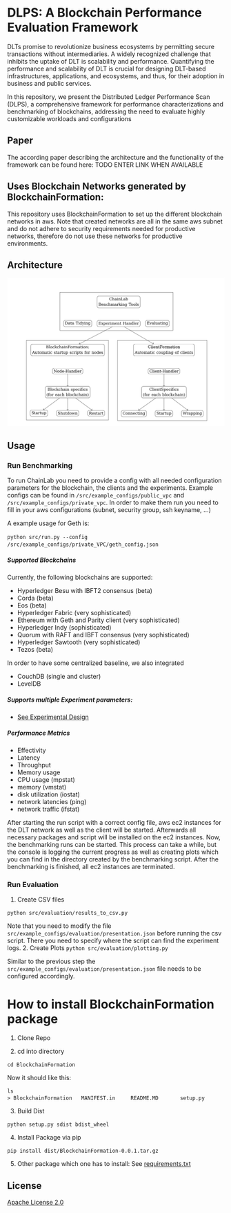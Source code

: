 # DLPS: A Blockchain Performance Evaluation Framework
DLTs promise to revolutionize business ecosystems by permitting secure transactions without intermediaries. A widely recognized challenge that inhibits the uptake of DLT is scalability and performance. Quantifying the performance and scalability of DLT is crucial for designing DLT-based infrastructures, applications, and ecosystems, and thus, for their adoption in business and public services. 

In this repository, we present the Distributed Ledger Performance Scan (DLPS), a comprehensive framework for performance characterizations and benchmarking of blockchains, addressing the need to evaluate highly customizable workloads and configurations

## Paper 
The according paper describing the architecture and the functionality of the framework can be found here:
TODO ENTER LINK WHEN AVAILABLE

## Uses Blockchain Networks generated by BlockchainFormation:
This repository uses BlockchainFormation to set up the different blockchain networks in aws. Note that created networks are all in the same aws subnet and do not adhere to security requirements needed for productive networks, therefore do not use these networks for productive environments.

## Architecture
![Architecture](docs/architecture.png)


## Usage

### Run Benchmarking
To run ChainLab you need to provide a config with all needed configuration parameters for the blockchain, the clients and the experiments.
 Example configs can be found in ```/src/example_configs/public_vpc``` and ```/src/example_configs/private_vpc```. In order to make them run you need to fill in your aws configurations (subnet, security group, ssh keyname, ...)

A example usage for Geth is:

```python src/run.py --config /src/example_configs/private_VPC/geth_config.json```

##### Supported Blockchains
Currently, the following blockchains are supported:
* Hyperledger Besu with IBFT2 consensus (beta)
* Corda (beta)
* Eos (beta)
* Hyperledger Fabric (very sophisticated)
* Ethereum with Geth and Parity client (very sophisticated)
* Hyperledger Indy (sophisticated)
* Quorum with RAFT and IBFT consensus (very sophisticated)
* Hyperledger Sawtooth (very sophisticated)
* Tezos (beta)

In order to have some centralized baseline, we also integrated
* CouchDB (single and cluster)
* LevelDB



##### Supports multiple Experiment parameters:
* [See Experimental Design](docs/experimental_design.md)

##### Performance Metrics
* Effectivity
* Latency
* Throughput
* Memory usage
* CPU usage (mpstat)
* memory (vmstat)
* disk utilization (iostat) 
* network latencies (ping)
* network traffic (ifstat)

After starting the run script with a correct config file, aws ec2 instances for the DLT network as well as the client will be started.
Afterwards all necessary packages and script will be installed on the ec2 instances. 
Now, the benchmarking runs can be started. This process can take a while, but the console is logging the current progress as well as creating plots which you can find in the directory created by the benchmarking script.
After the benchmarking is finished, all ec2 instances are terminated.

### Run Evaluation

1. Create CSV files
```
python src/evaluation/results_to_csv.py
```
Note that you need to modify the file ```src/example_configs/evaluation/presentation.json``` before running the csv script. There you need to specify where the script can find the experiment logs.
2. Create Plots
```python src/evaluation/plotting.py```

Similar to the previous step the ```src/example_configs/evaluation/presentation.json``` file needs to be configured accordingly.

# How to install BlockchainFormation package

1. Clone Repo

2. cd into directory
```
cd BlockchainFormation
```

Now it should like this:
```
ls
> BlockchainFormation	MANIFEST.in		README.MD		setup.py
```

3. Build Dist
```
python setup.py sdist bdist_wheel
```

4. Install Package via pip 
```
pip install dist/BlockchainFormation-0.0.1.tar.gz 
```

 5. Other package which one has to install:
  See [requirements.txt](requirements.txt)
  
## License

[Apache License 2.0](LICENSE)
 
